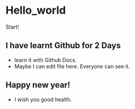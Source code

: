 # Hello_world
Start!
## I have learnt Github for 2 Days
* learn it with Github Docs.
* Maybe I can edit file here. Everyone can see it.
## Happy new year!
* I wish you good health.
